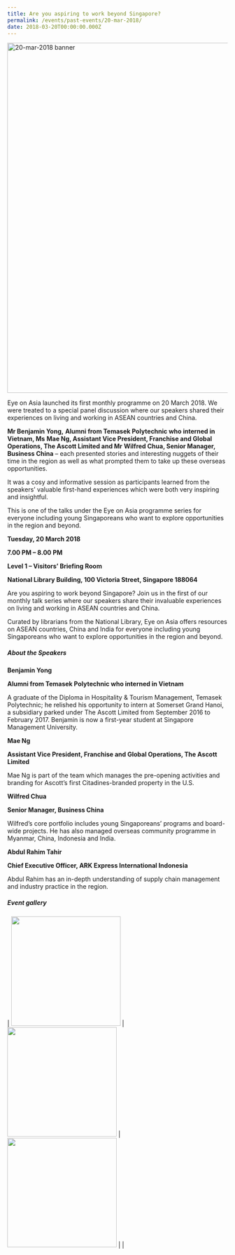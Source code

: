 ```yaml
---
title: Are you aspiring to work beyond Singapore?
permalink: /events/past-events/20-mar-2018/
date: 2018-03-20T00:00:00.000Z
---
```


<img src="\images\past-events\20-mar-2018\banner.jpg" alt="20-mar-2018 banner" style="width:800px;" />

Eye on Asia launched its first monthly programme on 20 March 2018. We were treated to a special panel discussion where our speakers shared their experiences on living and working in ASEAN countries and China.

**Mr Benjamin Yong,** **Alumni from Temasek Polytechnic who interned in Vietnam, Ms** **Mae Ng, Assistant Vice President, Franchise and Global Operations, The Ascott Limited and Mr** **Wilfred Chua, Senior Manager, Business China** – each presented stories and interesting nuggets of their time in the region as well as what prompted them to take up these overseas opportunities. 

It was a cosy and informative session as participants learned from the speakers’ valuable first-hand experiences which were both very inspiring and insightful. 

This is one of the talks under the Eye on Asia programme series for everyone including young Singaporeans who want to explore opportunities in the region and beyond.



**Tuesday, 20 March 2018**

**7.00 PM – 8.00 PM**

**Level 1 – Visitors’ Briefing Room**

**National Library Building, 100 Victoria Street, Singapore 188064**

Are you aspiring to work beyond Singapore? Join us in the first of our monthly talk series where our speakers share their invaluable experiences on living and working in ASEAN countries and China.

Curated by librarians from the National Library, Eye on Asia offers resources on ASEAN countries, China and India for everyone including young Singaporeans who want to explore opportunities in the region and beyond.

 

##### **About the Speakers**

**Benjamin Yong**

**Alumni from Temasek Polytechnic who interned in Vietnam**

A graduate of the Diploma in Hospitality & Tourism Management, Temasek Polytechnic; he relished his opportunity to intern at Somerset Grand Hanoi, a subsidiary parked under The Ascott Limited from September 2016 to February 2017. Benjamin is now a first-year student at Singapore Management University.

**Mae Ng**

**Assistant Vice President, Franchise and Global Operations, The Ascott Limited**

Mae Ng is part of the team which manages the pre-opening activities and branding for Ascott’s first Citadines-branded property in the U.S.

**Wilfred Chua**

**Senior Manager, Business China**

Wilfred’s core portfolio includes young Singaporeans’ programs and board-wide projects. He has also managed overseas community programme in Myanmar, China, Indonesia and India.

**Abdul Rahim Tahir**

**Chief Executive Officer, ARK Express International Indonesia**

Abdul Rahim has an in-depth understanding of supply chain management and industry practice in the region.

##### **Event gallery**

| <a href="\images\past-events\20-Mar-2018\image-1.jpg"><img src="\images\past-events\20-Mar-2018\image-1.jpg" style="width:250px;" /></a> | <a href="\images\past-events\20-Mar-2018\image-2.jpg"><img src="\images\past-events\20-Mar-2018\image-2.jpg" style="width:250px;" /></a> | <a href="\images\past-events\20-Mar-2018\image-3.jpg"><img src="\images\past-events\20-Mar-2018\image-3.jpg" style="width:250px;" /></a> |
|